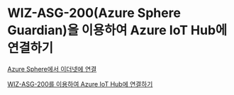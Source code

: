 # WIZ-ASG-200(Azure Sphere Guardian)을 이용하여 Azure IoT Hub에 연결하기

[Azure Sphere에서 이더넷에 연결](https://docs.microsoft.com/ko-kr/azure-sphere/network/connect-ethernet)

[WIZ-ASG-200를 이용하여 Azure IoT Hub에 연결하기](https://docs.microsoft.com/ko-kr/azure-sphere/app-development/use-azure-iot)
